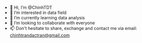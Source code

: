 - 👋 Hi, I’m @ChinhTDT
- 👀 I’m interested in data field
- 🌱 I’m currently learning data analysis
- 💞️ I’m looking to collaborate with everyone
- 📫 Don't hesitate to share, exchange and contact me via email: chinhtrandactran@gmail.com

<!---
ChinhTDT/ChinhTDT is a ✨ special ✨ repository because its `README.md` (this file) appears on your GitHub profile.
You can click the Preview link to take a look at your changes.
--->
